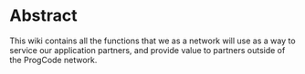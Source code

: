 # Abstract

This wiki contains all the functions that we as a network will use as a way to service our application partners, and provide value to partners outside of the ProgCode network.